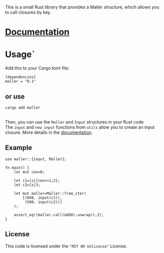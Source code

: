 This is a small Rust library  that provides a Maller structure, which allows you to call closures by key.

# [Documentation][1]

# Usage\`<br>
Add this to your Cargo.toml file:

```
[dependencies]
maller = "0.1"
```
## or use
`cargo add maller`<br><br>

Then, you can use the `Maller` and `Input` structures in your Rust code<br>
The `input` and `new_input` functions from `utils` allow you to create an input closure. More details in the [documentation][1].

## Example

```
use maller::{input, Maller};

fn main() {
    let mut con=0;

    let c1=|x|{con+=1;2};
    let c2=|x|3;

    let mut maller=Maller::from_iter(
        [(898, input(c1)),
         (500, input(c2))]
    );

    assert_eq!(maller.call(&898).unwrap(),2);
}
```



## License
This code is licensed under the `"MIT OR Unlicense"` License. 

[1]:(https://docs.rs/maller)